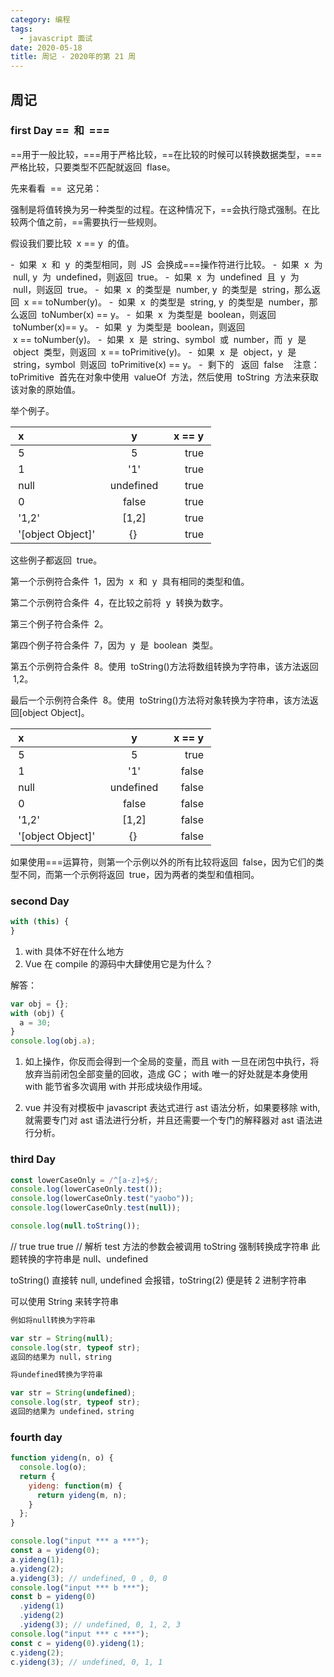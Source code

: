```yaml
---
category: 编程
tags:
  - javascript 面试
date: 2020-05-18
title: 周记 - 2020年的第 21 周
---
```


## 周记

### first Day ==  和  ===

==用于一般比较，===用于严格比较，==在比较的时候可以转换数据类型，===严格比较，只要类型不匹配就返回  flase。

先来看看  ==  这兄弟：

强制是将值转换为另一种类型的过程。在这种情况下，==会执行隐式强制。在比较两个值之前，==需要执行一些规则。

假设我们要比较  x == y  的值。

-  如果  x  和  y  的类型相同，则  JS  会换成===操作符进行比较。
-  如果  x  为  null, y  为  undefined，则返回  true。
-  如果  x  为  undefined  且  y  为  null，则返回  true。
-  如果  x  的类型是  number, y  的类型是  string，那么返回  x == toNumber(y)。
-  如果  x  的类型是  string, y  的类型是  number，那么返回  toNumber(x) == y。
-  如果  x  为类型是  boolean，则返回  toNumber(x)== y。
-  如果  y  为类型是  boolean，则返回  x == toNumber(y)。
-  如果  x  是  string、symbol  或  number，而  y  是  object  类型，则返回  x == toPrimitive(y)。
-  如果  x  是  object，y  是  string，symbol  则返回  toPrimitive(x) == y。
-  剩下的   返回  false
   注意：toPrimitive  首先在对象中使用  valueOf  方法，然后使用  toString  方法来获取该对象的原始值。

举个例子。

|  x                  |      y      |  x == y  |
| :------------------ | :---------: | -------: |
|  5                  |      5      |    true  |
|  1                  |     '1'     |    true  |
|  null               |  undefined  |    true  |
|  0                  |    false    |    true  |
|  '1,2'              |    [1,2]    |    true  |
|  '[object Object]'  |     {}      |    true  |

这些例子都返回  true。

第一个示例符合条件  1，因为  x  和  y  具有相同的类型和值。

第二个示例符合条件  4，在比较之前将  y  转换为数字。

第三个例子符合条件  2。

第四个例子符合条件  7，因为  y  是  boolean  类型。

第五个示例符合条件  8。使用  toString()方法将数组转换为字符串，该方法返回  1,2。

最后一个示例符合条件  8。使用  toString()方法将对象转换为字符串，该方法返回[object Object]。

|  x                  |      y      |  x == y  |
| :------------------ | :---------: | -------: |
|  5                  |      5      |    true  |
|  1                  |     '1'     |   false  |
|  null               |  undefined  |   false  |
|  0                  |    false    |   false  |
|  '1,2'              |    [1,2]    |   false  |
|  '[object Object]'  |     {}      |   false  |

如果使用===运算符，则第一个示例以外的所有比较将返回  false，因为它们的类型不同，而第一个示例将返回  true，因为两者的类型和值相同。

### second Day

```js
with (this) {
}
```

1. with 具体不好在什么地方
2. Vue 在 compile 的源码中大肆使用它是为什么？

解答：

```js
var obj = {};
with (obj) {
  a = 30;
}
console.log(obj.a);
```

1. 如上操作，你反而会得到一个全局的变量，而且 with 一旦在闭包中执行，将放弃当前闭包全部变量的回收，造成 GC；
   with 唯一的好处就是本身使用 with 能节省多次调用 with 并形成块级作用域。

2. vue 并没有对模板中 javascript 表达式进行 ast 语法分析，如果要移除 with,就需要专门对 ast 语法进行分析，并且还需要一个专门的解释器对 ast 语法进行分析。

### third Day

```js
const lowerCaseOnly = /^[a-z]+$/;
console.log(lowerCaseOnly.test());
console.log(lowerCaseOnly.test("yaobo"));
console.log(lowerCaseOnly.test(null));

console.log(null.toString());
```

// true true true
// 解析
test 方法的参数会被调用 toString 强制转换成字符串
此题转换的字符串是 null、undefined

toString() 直接转 null, undefined 会报错，toString(2) 便是转 2 进制字符串

可以使用 String 来转字符串

```js
例如将null转换为字符串

var str = String(null);
console.log(str, typeof str);
返回的结果为 null，string

将undefined转换为字符串

var str = String(undefined);
console.log(str, typeof str);
返回的结果为 undefined，string
```

### fourth day

```js
function yideng(n, o) {
  console.log(o);
  return {
    yideng: function(m) {
      return yideng(m, n);
    }
  };
}

console.log("input *** a ***");
const a = yideng(0);
a.yideng(1);
a.yideng(2);
a.yideng(3); // undefined, 0 , 0, 0
console.log("input *** b ***");
const b = yideng(0)
  .yideng(1)
  .yideng(2)
  .yideng(3); // undefined, 0, 1, 2, 3
console.log("input *** c ***");
const c = yideng(0).yideng(1);
c.yideng(2);
c.yideng(3); // undefined, 0, 1, 1
```
